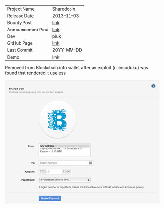 ﻿|               	| 				|
| ----------- 		| ----------	| 
| Project Name 		| Sharedcoin 		|
| Release Date		| 2013–11–03	|
| Bounty Post 		| [link](https://bitcointalk.org/index.php?topic=279249.msg3467698#msg3467698)		|
| Announcement Post | [link](https://bitcointalk.org/index.php?topic=40264.msg3367854#msg3367854)		|
| Dev				| piuk		|
| GitHub Page		| [link](https://github.com/blockchain/My-Wallet/blob/master/sharedcoin.js)		|
| Last Commit		| 20YY–MM–DD	|
| Demo				| [link]() | 

Removed from Blockchain.info wallet after an exploit (coinsoduku) was found that rendered it useless

![.](screenshot.png)